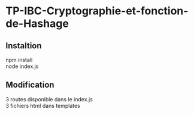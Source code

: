 # TP-IBC-Cryptographie-et-fonction-de-Hashage

## Instaltion

npm install  
node index.js

## Modification

3 routes disponible dans le index.js  
3 fichiers html dans templates